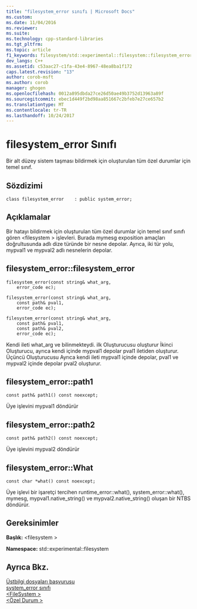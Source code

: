 ```yaml
---
title: "filesystem_error sınıfı | Microsoft Docs"
ms.custom: 
ms.date: 11/04/2016
ms.reviewer: 
ms.suite: 
ms.technology: cpp-standard-libraries
ms.tgt_pltfrm: 
ms.topic: article
f1_keywords: filesystem/std::experimental::filesystem::filesystem_error
dev_langs: C++
ms.assetid: c53aac27-c1fa-43e4-8967-48ea8ba1f172
caps.latest.revision: "13"
author: corob-msft
ms.author: corob
manager: ghogen
ms.openlocfilehash: 0012a895dbda27ce26d50ae49b3752d13963a89f
ms.sourcegitcommit: ebec1d449f2bd98aa851667c2bfeb7e27ce657b2
ms.translationtype: MT
ms.contentlocale: tr-TR
ms.lasthandoff: 10/24/2017
---
```

# <a name="filesystemerror-class"></a>filesystem_error Sınıfı
Bir alt düzey sistem taşması bildirmek için oluşturulan tüm özel durumlar için temel sınıf.  
  
## <a name="syntax"></a>Sözdizimi  
  
```  
class filesystem_error    : public system_error;  
```  
  
## <a name="remarks"></a>Açıklamalar  
 Bir hatayı bildirmek için oluşturulan tüm özel durumlar için temel sınıf sınıfı gören \<filesystem > işlevleri. Burada mymesg exposition amaçları doğrultusunda adlı dize türünde bir nesne depolar. Ayrıca, iki tür yolu, mypval1 ve mypval2 adlı nesnelerin depolar.  
  
## <a name="filesystemerrorfilesystemerror"></a>filesystem_error::filesystem_error  
  
```  
filesystem_error(const string& what_arg,
    error_code ec);

filesystem_error(const string& what_arg,  
    const path& pval1,
    error_code ec);

filesystem_error(const string& what_arg,  
    const path& pval1,
    const path& pval2,
    error_code ec);
```  
  
 Kendi ileti what_arg ve bilinmekteydi. ilk Oluşturucusu oluşturur İkinci Oluşturucu, ayrıca kendi içinde mypval1 depolar pval1 iletiden oluşturur. Üçüncü Oluşturucusu Ayrıca kendi ileti mypval1 içinde depolar, pval1 ve mypval2 içinde depolar pval2 oluşturur.  
  
## <a name="filesystemerrorpath1"></a>filesystem_error::path1  
  
```  
const path& path1() const noexcept;  
```  
  
 Üye işlevini mypval1 döndürür  
  
## <a name="filesystemerrorpath2"></a>filesystem_error::path2  
  
```  
const path& path2() const noexcept;  
```  
  
 Üye işlevini mypval2 döndürür  
  
## <a name="filesystemerrorwhat"></a>filesystem_error::What  
  
```  
const char *what() const noexcept;  
```  
  
 Üye işlevi bir işaretçi tercihen runtime_error::what(), system_error::what(), mymesg, mypval1.native_string() ve mypval2.native_string() oluşan bir NTBS döndürür.  
  
## <a name="requirements"></a>Gereksinimler  
 **Başlık:** \<filesystem >  
  
 **Namespace:** std::experimental::filesystem  
  
## <a name="see-also"></a>Ayrıca Bkz.  
 [Üstbilgi dosyaları başvurusu](../standard-library/cpp-standard-library-header-files.md)   
 [system_error sınıfı](../standard-library/system-error-class.md)   
 [\<FileSystem >](../standard-library/filesystem.md)   
 [\<Özel Durum >](../standard-library/exception.md)

